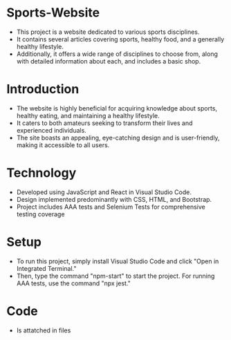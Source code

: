# Sports-Website

- This project is a website dedicated to various sports disciplines.
- It contains several articles covering sports, healthy food, and a generally healthy lifestyle.
- Additionally, it offers a wide range of disciplines to choose from, along with detailed information about each, and includes a basic shop.

# Introduction
- The website is highly beneficial for acquiring knowledge about sports, healthy eating, and maintaining a healthy lifestyle. 
- It caters to both amateurs seeking to transform their lives and experienced individuals. 
- The site boasts an appealing, eye-catching design and is user-friendly, making it accessible to all users.
    
# Technology
- Developed using JavaScript and React in Visual Studio Code.
- Design implemented predominantly with CSS, HTML, and Bootstrap.
- Project includes AAA tests and Selenium Tests for comprehensive testing coverage

# Setup
- To run this project, simply install Visual Studio Code and click "Open in Integrated Terminal." 
- Then, type the command "npm-start" to start the project. For running AAA tests, use the command "npx jest."

# Code
- Is attatched in files

